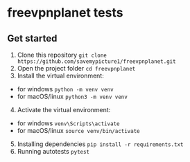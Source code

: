 # freevpnplanet tests

## Get started
1. Clone this repository `git clone https://github.com/savemypicture1/freevpnplanet.git`
2. Open the project folder `cd freevpnplanet`
3. Install the virtual environment:
- for windows `python -m venv venv`
- for macOS/linux `python3 -m venv venv`
4. Activate the virtual environment:
- for windows `venv\Scripts\activate`
- for macOS/linux `source venv/bin/activate`
5. Installing dependencies `pip install -r requirements.txt`
6. Running autotests `pytest`
